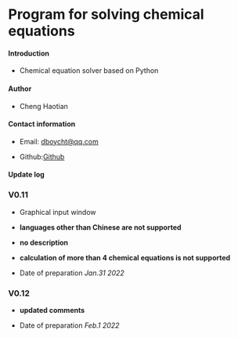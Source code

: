 # Program for solving chemical equations



#### Introduction

- Chemical equation solver based on Python



#### Author

- Cheng Haotian



#### Contact information

- Email: dboycht@qq.com

- Github:[Github]( http://github.com/chenghaotia )



#### Update log

### V0.11

-  Graphical input window

-  **languages other than Chinese are not supported**

-  **no description**

-  **calculation of more than 4 chemical equations is not supported**

-  Date of preparation _Jan.31 2022_

### V0.12

-  **updated comments**

- Date of preparation _Feb.1 2022_
